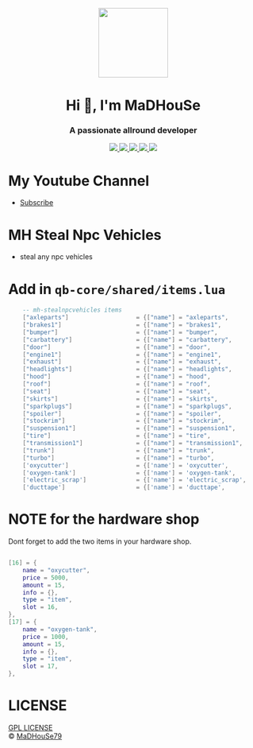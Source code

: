 <p align="center">
    <img width="140" src="https://icons.iconarchive.com/icons/iconarchive/red-orb-alphabet/128/Letter-M-icon.png" />  
    <h1 align="center">Hi 👋, I'm MaDHouSe</h1>
    <h3 align="center">A passionate allround developer </h3>    
</p>

<p align="center">
  <a href="https://github.com/MH-Scripts/mh-stealnpcvehicles/issues">
    <img src="https://img.shields.io/github/issues/MH-Scripts/mh-stealnpcvehicles"/> 
  </a>
  <a href="https://github.com/MH-Scripts/mh-stealnpcvehicles/watchers">
    <img src="https://img.shields.io/github/watchers/MH-Scripts/mh-stealnpcvehicles"/> 
  </a> 
  <a href="https://github.com/MH-Scripts/mh-stealnpcvehicles/network/members">
    <img src="https://img.shields.io/github/forks/MH-Scripts/mh-stealnpcvehicles"/> 
  </a>  
  <a href="https://github.com/MH-Scripts/mh-stealnpcvehicles/stargazers">
    <img src="https://img.shields.io/github/stars/MH-Scripts/mh-stealnpcvehicles?color=white"/> 
  </a>
  <a href="https://github.com/MH-Scripts/mh-stealnpcvehicles/blob/main/LICENSE">
    <img src="https://img.shields.io/github/license/MH-Scripts/mh-stealnpcvehicles?color=black"/> 
  </a>      
</p>

# My Youtube Channel
- [Subscribe](https://www.youtube.com/@MaDHouSe79) 

# MH Steal Npc Vehicles
- steal any npc vehicles

# Add in `qb-core/shared/items.lua`
```lua
    -- mh-stealnpcvehicles items
    ["axleparts"]                   = {["name"] = "axleparts",			        ["label"] = "axleparts",	    	    ["weight"] = 0, ["type"] = "item",  ["image"] = "axleparts.png",     ["unique"] = false,  ["useable"] = true, ["shouldClose"] = true, ["description"] = "axleparts"},
    ["brakes1"]                     = {["name"] = "brakes1",			        ["label"] = "brakes1",	    	        ["weight"] = 0, ["type"] = "item",  ["image"] = "brakes1.png",       ["unique"] = false,  ["useable"] = true, ["shouldClose"] = true, ["description"] = "brakes1"},
    ["bumper"]                      = {["name"] = "bumper",			            ["label"] = "bumper",	    	        ["weight"] = 0, ["type"] = "item",  ["image"] = "bumper.png",        ["unique"] = false,  ["useable"] = true, ["shouldClose"] = true, ["description"] = "bumper"},
    ["carbattery"]                  = {["name"] = "carbattery",			        ["label"] = "carbattery",	    	    ["weight"] = 0, ["type"] = "item",  ["image"] = "carbattery.png",    ["unique"] = false,  ["useable"] = true, ["shouldClose"] = true, ["description"] = "carbattery"},
    ["door"]                        = {["name"] = "door",			            ["label"] = "door",	    	            ["weight"] = 0, ["type"] = "item",  ["image"] = "door.png",          ["unique"] = false,  ["useable"] = true, ["shouldClose"] = true, ["description"] = "car door"},
    ["engine1"]                     = {["name"] = "engine1",			        ["label"] = "engine1",	    	        ["weight"] = 0, ["type"] = "item",  ["image"] = "engine1.png",       ["unique"] = false,  ["useable"] = true, ["shouldClose"] = true, ["description"] = "car engine1"},
    ["exhaust"]                     = {["name"] = "exhaust",			        ["label"] = "exhaust",	    	        ["weight"] = 0, ["type"] = "item",  ["image"] = "exhaust.png",       ["unique"] = false,  ["useable"] = true, ["shouldClose"] = true, ["description"] = "car exhaust"},
    ["headlights"]                  = {["name"] = "headlights",			        ["label"] = "headlights",	    	    ["weight"] = 0, ["type"] = "item",  ["image"] = "headlights.png",    ["unique"] = false,  ["useable"] = true, ["shouldClose"] = true, ["description"] = "car headlights"},
    ["hood"]                        = {["name"] = "hood",			            ["label"] = "hood",	    	            ["weight"] = 0, ["type"] = "item",  ["image"] = "hood.png",          ["unique"] = false,  ["useable"] = true, ["shouldClose"] = true, ["description"] = "car hood"},
    ["roof"]                        = {["name"] = "roof",			            ["label"] = "roof",	    	            ["weight"] = 0, ["type"] = "item",  ["image"] = "roof.png",          ["unique"] = false,  ["useable"] = true, ["shouldClose"] = true, ["description"] = "car roof"},
    ["seat"]                        = {["name"] = "seat",			            ["label"] = "seat",	    	            ["weight"] = 0, ["type"] = "item",  ["image"] = "seat.png",          ["unique"] = false,  ["useable"] = true, ["shouldClose"] = true, ["description"] = "car seat"},
    ["skirts"]                      = {["name"] = "skirts",			            ["label"] = "skirts",	    	        ["weight"] = 0, ["type"] = "item",  ["image"] = "skirts.png",        ["unique"] = false,  ["useable"] = true, ["shouldClose"] = true, ["description"] = "car skirts"},
    ["sparkplugs"]                  = {["name"] = "sparkplugs",			        ["label"] = "sparkplugs",	    	    ["weight"] = 0, ["type"] = "item",  ["image"] = "sparkplugs.png",    ["unique"] = false,  ["useable"] = true, ["shouldClose"] = true, ["description"] = "car sparkplugs"},
    ["spoiler"]                     = {["name"] = "spoiler",			        ["label"] = "spoiler",	    	        ["weight"] = 0, ["type"] = "item",  ["image"] = "spoiler.png",       ["unique"] = false,  ["useable"] = true, ["shouldClose"] = true, ["description"] = "car spoiler"},
    ["stockrim"]                    = {["name"] = "stockrim",			        ["label"] = "stockrim",	    	        ["weight"] = 0, ["type"] = "item",  ["image"] = "stockrim.png",      ["unique"] = false,  ["useable"] = true, ["shouldClose"] = true, ["description"] = "car stockrim"},
    ["suspension1"]                 = {["name"] = "suspension1",			    ["label"] = "suspension1",	    	    ["weight"] = 0, ["type"] = "item",  ["image"] = "suspension1.png",   ["unique"] = false,  ["useable"] = true, ["shouldClose"] = true, ["description"] = "car suspension1"},
    ["tire"]                        = {["name"] = "tire",			            ["label"] = "tire",	    	            ["weight"] = 0, ["type"] = "item",  ["image"] = "tire.png",          ["unique"] = false,  ["useable"] = true, ["shouldClose"] = true, ["description"] = "car tire"},
    ["transmission1"]               = {["name"] = "transmission1",			    ["label"] = "transmission1",	    	["weight"] = 0, ["type"] = "item",  ["image"] = "transmission1.png", ["unique"] = false,  ["useable"] = true, ["shouldClose"] = true, ["description"] = "car transmission1"},
    ["trunk"]                       = {["name"] = "trunk",			            ["label"] = "trunk",	    	        ["weight"] = 0, ["type"] = "item",  ["image"] = "trunk.png",         ["unique"] = false,  ["useable"] = true, ["shouldClose"] = true, ["description"] = "car trunk"},
    ["turbo"]                       = {["name"] = "turbo",			            ["label"] = "turbo",	    	        ["weight"] = 0, ["type"] = "item",  ["image"] = "turbo.png",         ["unique"] = false,  ["useable"] = true, ["shouldClose"] = true, ["description"] = "car turbo"},
    ['oxycutter']                   = {['name'] = 'oxycutter',          		['label'] = 'Zuurstofsnijder',      	['weight'] = 1500,		['type'] = 'item', 		['image'] = 'oxycutter.png', 	          		['unique'] = false, 	['useable'] = false, 	['shouldClose'] = false, 	['combinable'] = nil, 	['description'] = 'Oxygen cutter, for cutting hard steel'},
    ['oxygen-tank']                 = {['name'] = 'oxygen-tank', 				['label'] = 'Oxygen Tank', 				['weight'] = 500, 		['type'] = 'item', 		['image'] = 'oxygen-tank.png', 	        		['unique'] = false, 	['useable'] = false, 	['shouldClose'] = false, 	['combinable'] = nil, 	['description'] = 'Oxygen Tank'},
    ['electric_scrap']              = {['name'] = 'electric_scrap', 			['label'] = 'Electric Scrap', 			['weight'] = 0, 		['type'] = 'item', 		['image'] = 'electric_scrap.png',         		['unique'] = false, 	['useable'] = false, 	['shouldClose'] = false, 	['combinable'] = nil, 	['description'] = 'Electric Scrap'},
    ['ducttape']                    = {['name'] = 'ducttape', 					['label'] = 'ducttape', 				['weight'] = 100, 		['type'] = 'item', 		['image'] = 'ducttape.png', 		        	['unique'] = false, 	['useable'] = false, 	['shouldClose'] = false, 	['combinable'] = nil, 	['description'] = 'ducttape'},
```

# NOTE for the hardware shop
Dont forget to add the two items in your hardware shop.
```lua

[16] = {
    name = "oxycutter",
    price = 5000,
    amount = 15,
    info = {},
    type = "item",
    slot = 16,
},
[17] = {
    name = "oxygen-tank",
    price = 1000,
    amount = 15,
    info = {},
    type = "item",
    slot = 17,
},
```


# LICENSE
[GPL LICENSE](./LICENSE)<br />
&copy; [MaDHouSe79](https://www.youtube.com/@MaDHouSe79)
